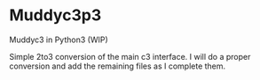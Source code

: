# Muddyc3p3
Muddyc3 in Python3 (WIP)

Simple 2to3 conversion of the main c3 interface. I will do a proper conversion and add the remaining files as I complete them.
